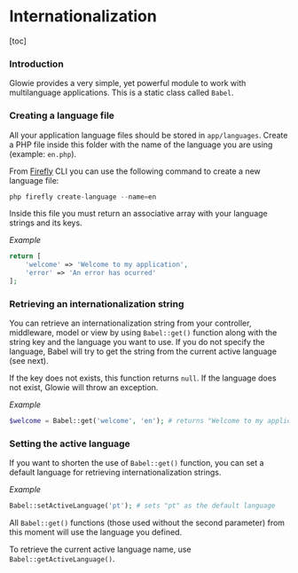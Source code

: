 # Internationalization

[toc]

### Introduction
Glowie provides a very simple, yet powerful module to work with multilanguage applications. This is a static class called `Babel`.

### Creating a language file
All your application language files should be stored in `app/languages`. Create a PHP file inside this folder with the name of the language you are using (example: `en.php`).

From [Firefly](docs/%%version%%/extra/cli) CLI you can use the following command to create a new language file:

```php
php firefly create-language --name=en
```

Inside this file you must return an associative array with your language strings and its keys.

_Example_
```php
return [
    'welcome' => 'Welcome to my application',
    'error' => 'An error has ocurred'
];
```

### Retrieving an internationalization string
You can retrieve an internationalization string from your controller, middleware, model or view by using `Babel::get()` function along with the string key and the language you want to use. If you do not specify the language, Babel will try to get the string from the current active language (see next).

If the key does not exists, this function returns `null`. If the language does not exist, Glowie will throw an exception.

_Example_
```php
$welcome = Babel::get('welcome', 'en'); # returns "Welcome to my application"
```

### Setting the active language
If you want to shorten the use of `Babel::get()` function, you can set a default language for retrieving internationalization strings.

_Example_
```php
Babel::setActiveLanguage('pt'); # sets "pt" as the default language
```

All `Babel::get()` functions (those used without the second parameter) from this moment will use the language you defined.

To retrieve the current active language name, use `Babel::getActiveLanguage()`.